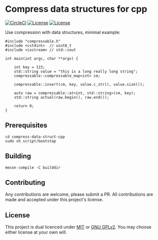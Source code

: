 # Compress data structures for cpp

[![CircleCI](https://circleci.com/gh/o-mdr/compress-data-struct-cpp.svg?style=svg&circle-token=15153e079b8e597f4d30dfcd35766b16ce07f0b3)](https://app.circleci.com/pipelines/github/o-mdr/compress-data-struct-cpp)
[![License](https://img.shields.io/badge/license-GPL-green.svg)](https://github.com/o-mdr/compress-data-struct-cpp/blob/main/COPYING) 
[![License](https://img.shields.io/badge/license-MIT-green.svg)](https://github.com/o-mdr/compress-data-struct-cpp/blob/main/LICENSE) 

Use compression with data structures, minimal example:
```
#include "compressable.h"
#include <cstdint>  // uint8_t
#include <iostream> // std::cout

int main(int argc, char **argv) {

    int key = 123;
    std::string value = "this is a long really long string";
    compressable::compressable_map<int> cm;    

    compressable::insert(cm, key, value.c_str(), value.size());

    auto raw = compressable::at<int, std::string>(cm, key);
    std::string actual(raw.begin(), raw.end());

    return 0;
}
```

## Prerequisites
```
cd compress-data-struct-cpp
sudo sh script/bootstap
```

## Building
```
meson compile -C builddir
 ```

## Contributing
Any contributions are welcome, please submit a PR. All contributions are made and accepted under this project's license. 

## License
This project is dual licenced under [MIT](LICENSE) or [GNU GPLv2](COPYING).
You may choose either license at your own will.
